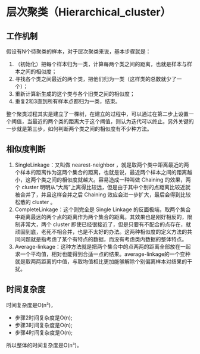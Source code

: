 # 层次聚类（Hierarchical_cluster）

## 工作机制
假设有N个待聚类的样本，对于层次聚类来说，基本步骤就是：
1. （初始化）把每个样本归为一类，计算每两个类之间的距离，也就是样本与样本之间的相似度；
2. 寻找各个类之间最近的两个类，把他们归为一类（这样类的总数就少了一个）；
3. 重新计算新生成的这个类与各个旧类之间的相似度；
4. 重复2和3直到所有样本点都归为一类，结束。

整个聚类过程其实是建立了一棵树，在建立的过程中，可以通过在第二步上设置一个阈值，当最近的两个类的距离大于这个阈值，则认为迭代可以终止。另外关键的一步就是第三步，如何判断两个类之间的相似度有不少种方法。

## 相似度判断
1. SingleLinkage：又叫做 nearest-neighbor ，就是取两个类中距离最近的两个样本的距离作为这两个集合的距离，也就是说，最近两个样本之间的距离越小，这两个类之间的相似度就越大。容易造成一种叫做 Chaining 的效果，两个 cluster 明明从“大局”上离得比较远，但是由于其中个别的点距离比较近就被合并了，并且这样合并之后 Chaining 效应会进一步扩大，最后会得到比较松散的 cluster 。
2. CompleteLinkage：这个则完全是 Single Linkage 的反面极端，取两个集合中距离最远的两个点的距离作为两个集合的距离。其效果也是刚好相反的，限制非常大，两个 cluster 即使已经很接近了，但是只要有不配合的点存在，就顽固到底，老死不相合并，也是不太好的办法。这两种相似度的定义方法的共同问题就是指考虑了某个有特点的数据，而没有考虑类内数据的整体特点。
3. Average-linkage：这种方法就是把两个集合中的点两两的距离全部放在一起求一个平均值，相对也能得到合适一点的结果。average-linkage的一个变种就是取两两距离的中值，与取均值相比更加能够解除个别偏离样本对结果的干扰。

## 时间复杂度
时间复杂度是O(n³)，
* 步骤2时间复杂度是O(n);
* 步骤3时间复杂度是O(n);
* 步骤4时间复杂度是O(n);

所以整体的时间复杂度是O(n³)。
